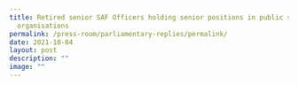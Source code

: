 ```yaml
---
title: Retired senior SAF Officers holding senior positions in public sector
  organisations
permalink: /press-room/parliamentary-replies/permalink/
date: 2021-10-04
layout: post
description: ""
image: ""
---
```

